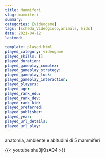 ```yaml
---
title: Mammiferi
slug: mammiferi
summary: 
categories: [videogame]
tags: [scheda_Videogioco,animals, kids]
date: 2021-04-12
lastmod: 

template: played.html
played_category: videogame
played_skills: []
played_duration: 
played_gameplay_complex: 
played_gameplay_strategy: 
played_gameplay_luck: 
played_gameplay_interaction: 
played_players: 
played_age: 
played_rank_edu: 
played_rank_dev: 
played_rank_kid: 
played_preferred: 
played_publisher: 
played_year: 
played_url_details: 
played_url_play: 
---
```



anatomia, ambiente e abitudini di 5 mammiferi

{{< youtube shu3jKisAQ4 >}}
